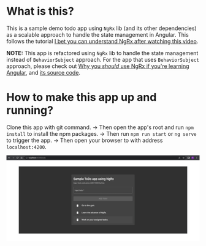 # What is this?

This is a sample demo todo app using `NgRx` lib (and its other dependencies) as a scalable approach to handle the state management in Angular. This follows the tutorial [I bet you can understand NgRx after watching this video](https://www.youtube.com/watch?v=kx0VTgTtSBg).

**NOTE:** This app is refactored using `NgRx` lib to handle the state management instead of `BehaviorSubject` approach. For the app that uses `BehaviorSubject` approach, please check out [Why you *should* use NgRx if you're learning Angular](https://www.youtube.com/watch?v=B3KJvoyQUdE), and [its source code](https://bitbucket.org/mipela-product-team/sample-todo-app-using-subject/src/master/).

# How to make this app up and running?

Clone this app with git command. -> Then open the app's root and run `npm install` to install the npm packages. -> Then run `npm run start` or `ng serve` to trigger the app. -> Then open your browser to with address `localhost:4200`.

<img src="demo.png" alt="todo-app"/>